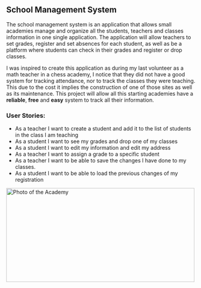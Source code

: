 ## School Management System

The school management system is an application that allows small academies manage and organize 
all the students, teachers and classes information in one single application. 
The application will allow teachers to set grades, register and set absences for each student,
as well as be a platform where students can check in their grades and register or drop classes.

I was inspired to create this application as during my last volunteer as a math teacher in a chess academy, I notice 
that they did not have a good system for tracking attendance, nor to track the classes they were teaching. This due to
the cost it implies the construction of one of those sites as well as its maintenance. This project will allow all 
this starting academies have a **reliable**, **free** and **easy** system to track all their information.  

### User Stories:

- As a teacher I want to create a student and add it to the list of students in the class I am teaching
- As a student I want to see my grades and drop one of my classes
- As a student I want to edit my information and edit my address
- As a teacher I want to assign a grade to a specific student
- As a teacher I want to be able to save the changes I have done to my classes.
- As a student I want to be able to load the previous changes of my registration 

<img alt="Photo of the Academy" height="250" src="https://greekreporter.com/wp-content/uploads/2018/11/knowledge-e1542040512810.jpg" width="500"/>